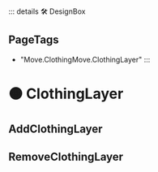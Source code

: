 ::: details 🛠 <dev>DesignBox</dev> 


<h2>PageTags</h2>

- "Move.ClothingMove.ClothingLayer"
:::

# 🟠 <move>ClothingLayer</move>


## AddClothingLayer

## RemoveClothingLayer

